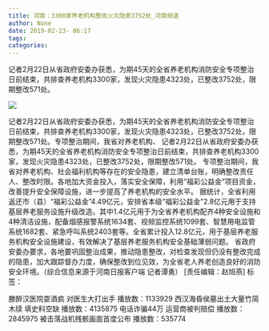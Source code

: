 ```yaml
---
title: 河南：3300家养老机构整改火灾隐患3752处_河南频道
author: None
date: 2019-02-23- 06:17
tags: 
categories: 
---
```

记者2月22日从省政府安委办获悉，为期45天的全省养老机构消防安全专项整治日前结束，共排查养老机构3300家，发现火灾隐患4323处，已整改3752处，限期整改571处。
<!-- more -->
                
<img align="center" border="0" src="http://p2.ifengimg.com/a/2016/0810/204c433878d5cf9size1_w16_h16.png" />
                
            
记者2月22日从省政府安委办获悉，为期45天的全省养老机构消防安全专项整治日前结束，共排查养老机构3300家，发现火灾隐患4323处，已整改3752处，限期整改571处。专项整治期间，我省对养老机构、
记者2月22日从省政府安委办获悉，为期45天的全省养老机构消防安全专项整治日前结束，共排查养老机构3300家，发现火灾隐患4323处，已整改3752处，限期整改571处。
专项整治期间，我省对养老机构、社会福利机构等存在的安全隐患，建立清单台账，明确整改责任人、整改时限。各地加大资金投入，落实安全保障，利用“福彩公益金”项目资金，改善提升安全保障设施，进一步提高了养老机构的安全水平。
据统计，全省利用返还市（县）“福彩公益金”4.49亿元，安排省本级“福彩公益金”2.8亿元用于支持基层养老服务设施升级改造。其中1.4亿元用于为全省养老机构配齐4种安全设施和4种清洁设施，配备烟感报警系统1634套、视频监控系统1099套、智慧用电监管系统1682套、紧急呼叫系统2403套等。全省累计投入12.8亿元，用于基层养老服务机构安全设施建设，有效解决了基层养老服务机构安全基础薄弱问题。
省政府安委办要求，各地要巩固整治成果，推动隐患整改，对检查发现但仍没有整改完成的隐患，加大跟踪督办力度，确保整改到位见效，为全省老人养老创造良好的消防安全环境。（综合信息来源于河南日报客户端 记者谭勇）
[责任编辑：赵旭燕]
标签：
 
             
滕醉汉医院耍酒疯 对医生大打出手
播放数：1133929
西汉海昏侯墓出土大量竹简木牍 填史料空缺
播放数：4135875
电话诈骗44万 运营商被判赔偿
播放数：2845975
被击落战机残骸画面首度公布
播放数：535774
